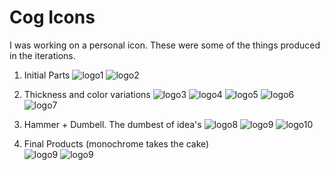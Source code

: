 # Cog Icons
I was working on a personal icon. These were some of the things produced in the iterations.


1. Initial Parts
    ![logo1](https://github.com/TheWiseLion/graphics/blob/master/cog-icons/Attempt1.png?raw=true)
    ![logo2](https://github.com/TheWiseLion/graphics/blob/master/cog-icons/Attempt2.png?raw=true)
    

2. Thickness and color variations
    ![logo3](https://github.com/TheWiseLion/graphics/blob/master/cog-icons/Attempt3.png?raw=true)
    ![logo4](https://github.com/TheWiseLion/graphics/blob/master/cog-icons/Attempt3Monochrome.png?raw=true)
    ![logo5](https://github.com/TheWiseLion/graphics/blob/master/cog-icons/Attempt6.png?raw=true)
    ![logo6](https://github.com/TheWiseLion/graphics/blob/master/cog-icons/Attempt7.png?raw=true)
    ![logo7](https://github.com/TheWiseLion/graphics/blob/master/cog-icons/Attempt8.png?raw=true)
    

3. Hammer + Dumbell. The dumbest of idea's
    ![logo8](https://github.com/TheWiseLion/graphics/blob/master/cog-icons/Attempt10.png?raw=true)
    ![logo9](https://github.com/TheWiseLion/graphics/blob/master/cog-icons/Attempt11.png?raw=true)
    ![logo10](https://github.com/TheWiseLion/graphics/blob/master/cog-icons/Attempt12.png?raw=true)


4. Final Products (monochrome takes the cake)    
    ![logo9](https://github.com/TheWiseLion/graphics/blob/master/cog-icons/Attempt13.png?raw=true)
    ![logo9](https://github.com/TheWiseLion/graphics/blob/master/cog-icons/Attempt14.png?raw=true)
